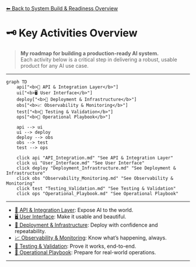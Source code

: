 [⬅ Back to System Build & Readiness Overview](README.md)

# 🗝️ Key Activities Overview

> **My roadmap for building a production-ready AI system.**  
> Each activity below is a critical step in delivering a robust, usable product for any AI use case.

---

```mermaid
graph TD
    api["<b>🔌 API & Integration Layer</b>"]
    ui["<b>🖥️ User Interface</b>"]
    deploy["<b>🚀 Deployment & Infrastructure</b>"]
    obs["<b>📈 Observability & Monitoring</b>"]
    test["<b>🧪 Testing & Validation</b>"]
    ops["<b>📒 Operational Playbook</b>"]

    api --> ui
    ui --> deploy
    deploy --> obs
    obs --> test
    test --> ops

    click api "API_Integration.md" "See API & Integration Layer"
    click ui "User_Interface.md" "See User Interface"
    click deploy "Deployment_Infrastructure.md" "See Deployment & Infrastructure"
    click obs "Observability_Monitoring.md" "See Observability & Monitoring"
    click test "Testing_Validation.md" "See Testing & Validation"
    click ops "Operational_Playbook.md" "See Operational Playbook"
```

---

- [🔌 API & Integration Layer](API_Integration.md): Expose AI to the world.
- [🖥️ User Interface](User_Interface.md): Make it usable and beautiful.
- [🚀 Deployment & Infrastructure](Deployment_Infrastructure.md): Deploy with confidence and repeatability.
- [📈 Observability & Monitoring](Observability_Monitoring.md): Know what’s happening, always.
- [🧪 Testing & Validation](Testing_Validation.md): Prove it works, end-to-end.
- [📒 Operational Playbook](Operational_Playbook.md): Prepare for real-world operations.

---
